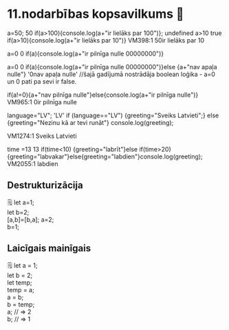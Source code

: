 # 11.nodarbības kopsavilkums :pushpin:

a=50;
50
if(a>100){console.log(a+"ir lielāks par 100")};
undefined
a>10
true
if(a>10){console.log(a+"ir lielāks par 10")}
VM398:1 50ir lielāks par 10

a=0
0
if(a){console.log(a+"ir pilnīga nulle 00000000")}

a=0
0
if(a){console.log(a+"ir pilnīga nulle 00000000")}else {a+"nav apaļa nulle"}
'0nav apaļa nulle'
//šajā gadījumā nostrādāja boolean loģika - a=0 un 0 pati pa sevi ir false.

if(a!=0){a+"nav pilnīga nulle"}else{console.log(a+"ir pilnīga nulle")}
VM965:1 0ir pilnīga nulle

language="LV";
'LV'
if (language=="LV")
{greeting="Sveiks Latvieti";}
else
{greeting="Nezinu kā ar tevi runāt"}
console.log(greeting);

VM1274:1 Sveiks Latvieti

time =13
13
if(time<10) {greeting="labrīt"}else if(time>20){greeting="labvakar"}else{greeting="labdien"}console.log(greeting);  
VM2055:1 labdien

## Destrukturizācija
🗒️
let a=1;  
 let b=2;  
[a,b]=[b,a];
a=2;  
b=1;

## Laicīgais mainīgais
🗒️
let a = 1;  
let b = 2;  
let temp;  
temp = a;  
a = b;  
b = temp;  
a; // => 2  
b; // => 1
